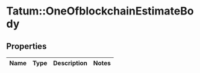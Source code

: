 # Tatum::OneOfblockchainEstimateBody

## Properties
Name | Type | Description | Notes
------------ | ------------- | ------------- | -------------


